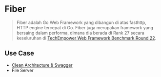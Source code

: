 # Fiber

> Fiber adalah Go Web Framework yang dibangun di atas fasthttp, HTTP engine tercepat di Go. Fiber juga merupakan
> framework yang bersaing dalam performa, dimana dia berada di Rank 27 secara keseluruhan
> di [TechEmpower Web Framework Benchmark Round 22](https://www.techempower.com/benchmarks/#hw=ph&test=composite&section=data-r22).

## Use Case
- [Clean Architecture & Swagger](https://github.com/ciazhar/go-zhar/tree/master/examples/fiber/clean-architecture-swagger)
- File Server